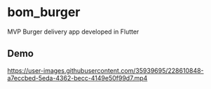 # bom_burger

MVP Burger delivery app developed in Flutter

## Demo



https://user-images.githubusercontent.com/35939695/228610848-a7eccbed-5eda-4362-becc-4149e50f99d7.mp4

